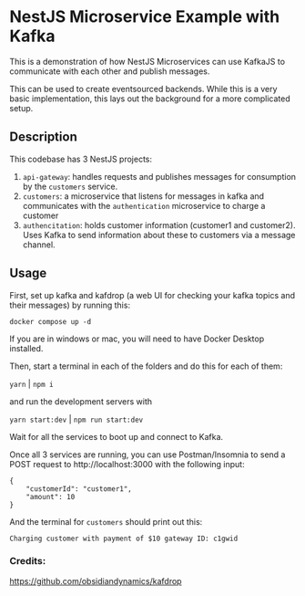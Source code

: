 # NestJS Microservice Example with Kafka

This is a demonstration of how NestJS Microservices can use KafkaJS to communicate with each other and publish messages.

This can be used to create eventsourced backends. While this is a very basic implementation, this lays out the background for a more complicated setup.

## Description

This codebase has 3 NestJS projects:

1. `api-gateway`: handles requests and publishes messages for consumption by the `customers` service.
2. `customers`: a microservice that listens for messages in kafka and communicates with the `authentication` microservice to charge a customer
3. `authencitation`: holds customer information (customer1 and customer2). Uses Kafka to send information about these to customers via a message channel.

## Usage

First, set up kafka and kafdrop (a web UI for checking your kafka topics and their messages) by running this:

`docker compose up -d`

If you are in windows or mac, you will need to have Docker Desktop installed.

Then, start a terminal in each of the folders and do this for each of them:

`yarn` | `npm i`

and run the development servers with

`yarn start:dev` | `npm run start:dev`

Wait for all the services to boot up and connect to Kafka.

Once all 3 services are running, you can use Postman/Insomnia to send a POST request to http://localhost:3000 with the following input:

```
{
	"customerId": "customer1",
	"amount": 10
}
```

And the terminal for `customers` should print out this:

```
Charging customer with payment of $10 gateway ID: c1gwid
```


### Credits:

https://github.com/obsidiandynamics/kafdrop
